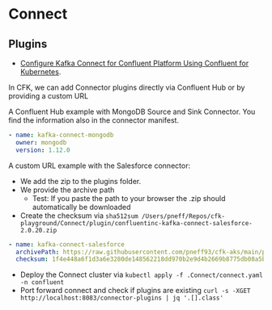 # Connect


## Plugins
* [Configure Kafka Connect for Confluent Platform Using Confluent for Kubernetes](https://docs.confluent.io/operator/current/co-configure-connect.html#install-connector-plugin).

In CFK, we can add Connector plugins directly via Confluent Hub or by providing a custom URL

A Confluent Hub example with MongoDB Source and Sink Connector. You find the information also in the connector manifest.
```yaml
- name: kafka-connect-mongodb
  owner: mongodb
  version: 1.12.0
```

A custom URL example with the Salesforce connector:
* We add the zip to the plugins folder.
* We provide the archive path
    * Test: If you paste the path to your browser the .zip should automatically be downloaded
* Create the checksum via `sha512sum /Users/pneff/Repos/cfk-playground/Connect/plugin/confluentinc-kafka-connect-salesforce-2.0.20.zip`

```yaml
- name: kafka-connect-salesforce
  archivePath: https://raw.githubusercontent.com/pneff93/cfk-aks/main/plugins/confluentinc-kafka-connect-salesforce-2.0.20.zip
  checksum: 1f4e448a6f1d3a6e3280de148562218dd970b2e9d4b2669b8775db08a5bd201a078186bd6aab3c217c8dd30c6c7d6c59721382aac3c18dfb9f91d400d49f6a94
```

* Deploy the Connect cluster via `kubectl apply -f .Connect/connect.yaml -n confluent`
* Port forward connect and check if plugins are existing
`curl -s -XGET http://localhost:8083/connector-plugins | jq '.[].class'`